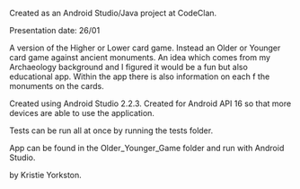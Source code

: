 Created as an Android Studio/Java project at CodeClan.

Presentation date: 26/01

A version of the Higher or Lower card game.  Instead an Older or Younger card game against ancient monuments.
An idea which comes from my Archaeology background and I figured it would be a fun but also educational app.  Within the app there is also information on each f the monuments on the cards.

Created using Android Studio 2.2.3.
Created for Android API 16 so that more devices are able to use the application.

Tests can be run all at once by running the tests folder.

App can be found in the Older_Younger_Game folder and run with Android Studio.


by Kristie Yorkston.
